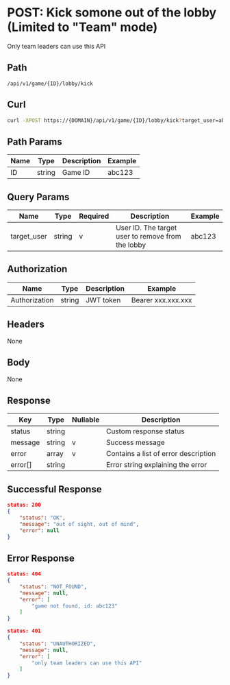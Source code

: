 # POST: Kick somone out of the lobby (Limited to "Team" mode)
Only team leaders can use this API

## Path
```
/api/v1/game/{ID}/lobby/kick
```

## Curl
```bash
curl -XPOST https://{DOMAIN}/api/v1/game/{ID}/lobby/kick?target_user=abc123
```

## Path Params
| Name | Type   | Description | Example |
| ---  | ---    | ---         | ---     |
| ID   | string | Game ID     | abc123  |

## Query Params
| Name        | Type   | Required | Description                                       | Example |
| ---         | ---    | ---      | ---                                               | ---     |
| target_user | string | v        | User ID. The target user to remove from the lobby | abc123  |

## Authorization
| Name          | Type   | Description | Example            |
| ---           | ---    | ---         | ---                |
| Authorization | string | JWT token   | Bearer xxx.xxx.xxx |


## Headers
None

## Body
None

## Response
| Key     | Type   | Nullable | Description                          |
| ---     | ---    | ---      | ---                                  |
| status  | string |          | Custom response status               |
| message | string | v        | Success message                      |
| error   | array  | v        | Contains a list of error description |
| error[] | string |          | Error string explaining the error    |

## Successful Response
```json
status: 200
{
    "status": "OK",
    "message": "out of sight, out of mind",
    "error": null
}
```
## Error Response
```json
status: 404
{
    "status": "NOT_FOUND",
    "message": null,
    "error": [
        "game not found, id: abc123"
    ]
}
```

```json
status: 401
{
    "status": "UNAUTHORIZED",
    "message": null,
    "error": [
        "only team leaders can use this API"
    ]
}
```
